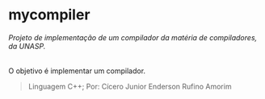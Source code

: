 # mycompiler

###### Projeto de implementação de um compilador da matéria de compiladores, da UNASP.

O objetivo é implementar um compilador.
 
> Linguagem C++;
> Por: Cícero Junior
> Enderson Rufino Amorim
